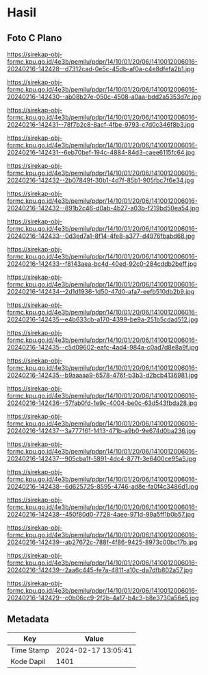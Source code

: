 # Hasil

## Foto C Plano

https://sirekap-obj-formc.kpu.go.id/4e3b/pemilu/pdpr/14/10/01/20/06/1410012006016-20240216-142428--d7312cad-0e5c-45db-af0a-c4e8dfefa2b1.jpg

https://sirekap-obj-formc.kpu.go.id/4e3b/pemilu/pdpr/14/10/01/20/06/1410012006016-20240216-142430--ab08b27e-050c-4508-a0aa-bdd2a5353d7c.jpg

https://sirekap-obj-formc.kpu.go.id/4e3b/pemilu/pdpr/14/10/01/20/06/1410012006016-20240216-142431--78f7b2c8-8acf-4fbe-9793-c7d0c346f8b3.jpg

https://sirekap-obj-formc.kpu.go.id/4e3b/pemilu/pdpr/14/10/01/20/06/1410012006016-20240216-142431--6eb70bef-194c-4884-84d3-caee6115fc64.jpg

https://sirekap-obj-formc.kpu.go.id/4e3b/pemilu/pdpr/14/10/01/20/06/1410012006016-20240216-142432--2b07849f-30b1-4d7f-85b1-905fbc7f6e34.jpg

https://sirekap-obj-formc.kpu.go.id/4e3b/pemilu/pdpr/14/10/01/20/06/1410012006016-20240216-142432--891b2c46-d0ab-4b27-a03b-f219bd50ea54.jpg

https://sirekap-obj-formc.kpu.go.id/4e3b/pemilu/pdpr/14/10/01/20/06/1410012006016-20240216-142433--0d3ed7a1-8f14-4fe8-a377-d4976fbabd68.jpg

https://sirekap-obj-formc.kpu.go.id/4e3b/pemilu/pdpr/14/10/01/20/06/1410012006016-20240216-142433--f8143aea-bc4d-40ed-92c0-284cddb2beff.jpg

https://sirekap-obj-formc.kpu.go.id/4e3b/pemilu/pdpr/14/10/01/20/06/1410012006016-20240216-142434--2d1d1936-1d50-47d0-afa7-eefb510db2b9.jpg

https://sirekap-obj-formc.kpu.go.id/4e3b/pemilu/pdpr/14/10/01/20/06/1410012006016-20240216-142435--e4b633cb-a170-4399-be9a-251b5cdad512.jpg

https://sirekap-obj-formc.kpu.go.id/4e3b/pemilu/pdpr/14/10/01/20/06/1410012006016-20240216-142435--c5d09602-eafc-4ad4-984a-c0ad7d8e8a9f.jpg

https://sirekap-obj-formc.kpu.go.id/4e3b/pemilu/pdpr/14/10/01/20/06/1410012006016-20240216-142435--b9aaaaa9-6578-476f-b3b3-d2bcb4136981.jpg

https://sirekap-obj-formc.kpu.go.id/4e3b/pemilu/pdpr/14/10/01/20/06/1410012006016-20240216-142436--57fab0fd-1e9c-4004-be0c-63d543fbda28.jpg

https://sirekap-obj-formc.kpu.go.id/4e3b/pemilu/pdpr/14/10/01/20/06/1410012006016-20240216-142437--3a777161-1413-471b-a9b0-9e674d0ba236.jpg

https://sirekap-obj-formc.kpu.go.id/4e3b/pemilu/pdpr/14/10/01/20/06/1410012006016-20240216-142437--905cba1f-5891-4dc4-877f-3e6400ce95a5.jpg

https://sirekap-obj-formc.kpu.go.id/4e3b/pemilu/pdpr/14/10/01/20/06/1410012006016-20240216-142438--6d625725-8595-4746-ad8e-fa0f4c3486d1.jpg

https://sirekap-obj-formc.kpu.go.id/4e3b/pemilu/pdpr/14/10/01/20/06/1410012006016-20240216-142438--450f80d0-7728-4aee-971d-99a5ff1b0b57.jpg

https://sirekap-obj-formc.kpu.go.id/4e3b/pemilu/pdpr/14/10/01/20/06/1410012006016-20240216-142439--ab27672c-788f-4f86-9425-8973c00bc17b.jpg

https://sirekap-obj-formc.kpu.go.id/4e3b/pemilu/pdpr/14/10/01/20/06/1410012006016-20240216-142439--2aa6c445-fe7a-4811-a10c-da7dfb802a57.jpg

https://sirekap-obj-formc.kpu.go.id/4e3b/pemilu/pdpr/14/10/01/20/06/1410012006016-20240216-142429--c0b06cc9-2f2b-4a17-b4c3-b8e3730a56e5.jpg


## Metadata

| Key        | Value               |
| ---------- | ------------------- |
| Time Stamp | 2024-02-17 13:05:41 |
| Kode Dapil | 1401                |



